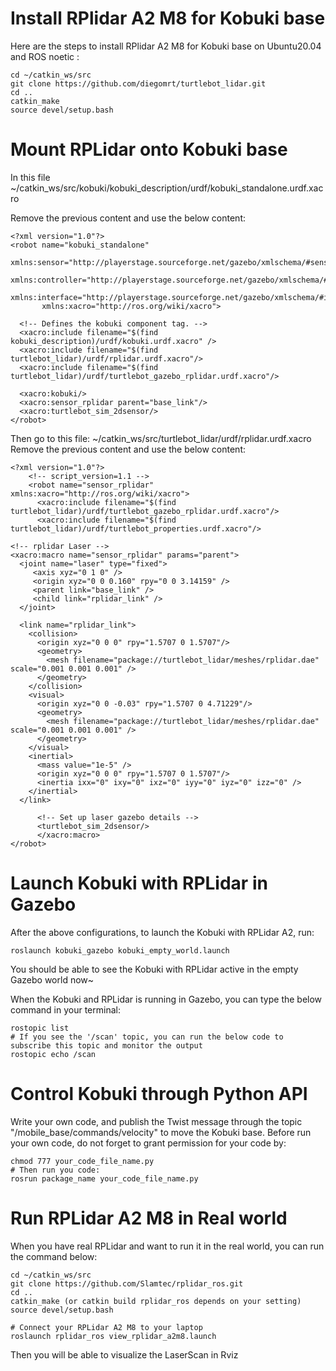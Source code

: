 # Install RPlidar A2 M8 for Kobuki base
Here are the steps to install RPlidar A2 M8 for Kobuki base on Ubuntu20.04 and ROS noetic :
```
cd ~/catkin_ws/src
git clone https://github.com/diegomrt/turtlebot_lidar.git
cd ..
catkin_make
source devel/setup.bash
```

# Mount RPLidar onto Kobuki base
In this file ~/catkin_ws/src/kobuki/kobuki_description/urdf/kobuki_standalone.urdf.xacro

Remove the previous content and use the below content:
```
<?xml version="1.0"?>
<robot name="kobuki_standalone"
       xmlns:sensor="http://playerstage.sourceforge.net/gazebo/xmlschema/#sensor"
       xmlns:controller="http://playerstage.sourceforge.net/gazebo/xmlschema/#controller"
       xmlns:interface="http://playerstage.sourceforge.net/gazebo/xmlschema/#interface"
       xmlns:xacro="http://ros.org/wiki/xacro">

  <!-- Defines the kobuki component tag. -->
  <xacro:include filename="$(find kobuki_description)/urdf/kobuki.urdf.xacro" />
  <xacro:include filename="$(find turtlebot_lidar)/urdf/rplidar.urdf.xacro"/>  
  <xacro:include filename="$(find turtlebot_lidar)/urdf/turtlebot_gazebo_rplidar.urdf.xacro"/>

  <xacro:kobuki/>
  <xacro:sensor_rplidar parent="base_link"/>
  <xacro:turtlebot_sim_2dsensor/>
</robot>
```
Then go to this file: ~/catkin_ws/src/turtlebot_lidar/urdf/rplidar.urdf.xacro
Remove the previous content and use the below content:
```
<?xml version="1.0"?>
    <!-- script_version=1.1 -->
    <robot name="sensor_rplidar" xmlns:xacro="http://ros.org/wiki/xacro">
      <xacro:include filename="$(find turtlebot_lidar)/urdf/turtlebot_gazebo_rplidar.urdf.xacro"/>
      <xacro:include filename="$(find turtlebot_lidar)/urdf/turtlebot_properties.urdf.xacro"/>

<!-- rplidar Laser -->
<xacro:macro name="sensor_rplidar" params="parent">
  <joint name="laser" type="fixed">
     <axis xyz="0 1 0" />
     <origin xyz="0 0 0.160" rpy="0 0 3.14159" />
     <parent link="base_link" />
     <child link="rplidar_link" />
  </joint>

  <link name="rplidar_link">
    <collision>
      <origin xyz="0 0 0" rpy="1.5707 0 1.5707"/>
      <geometry>
        <mesh filename="package://turtlebot_lidar/meshes/rplidar.dae" scale="0.001 0.001 0.001" />
      </geometry>
    </collision>
    <visual>
      <origin xyz="0 0 -0.03" rpy="1.5707 0 4.71229"/>
      <geometry>
        <mesh filename="package://turtlebot_lidar/meshes/rplidar.dae" scale="0.001 0.001 0.001" />
      </geometry>
    </visual>
    <inertial>
      <mass value="1e-5" />
      <origin xyz="0 0 0" rpy="1.5707 0 1.5707"/>
      <inertia ixx="0" ixy="0" ixz="0" iyy="0" iyz="0" izz="0" />
    </inertial>
  </link>
  
      <!-- Set up laser gazebo details -->
      <turtlebot_sim_2dsensor/>
      </xacro:macro>
</robot>
```

# Launch Kobuki with RPLidar in Gazebo
After the above configurations, to launch the Kobuki with RPLidar A2, run:
```
roslaunch kobuki_gazebo kobuki_empty_world.launch
```
You should be able to see the Kobuki with RPLidar active in the empty Gazebo world now~

When the Kobuki and RPLidar is running in Gazebo, you can type the below command in your terminal:
```
rostopic list
# If you see the '/scan' topic, you can run the below code to subscribe this topic and monitor the output 
rostopic echo /scan
```

# Control Kobuki through Python API
Write your own code, and publish the Twist message through the topic "/mobile_base/commands/velocity" to move the Kobuki base. Before run your own code, do not forget to grant permission for your code by:
```
chmod 777 your_code_file_name.py
# Then run you code:
rosrun package_name your_code_file_name.py
```

# Run RPLidar A2 M8 in Real world
When you have real RPLidar and want to run it in the real world, you can run the command below:
```
cd ~/catkin_ws/src
git clone https://github.com/Slamtec/rplidar_ros.git
cd ..
catkin_make (or catkin build rplidar_ros depends on your setting)
source devel/setup.bash

# Connect your RPLidar A2 M8 to your laptop
roslaunch rplidar_ros view_rplidar_a2m8.launch
```
Then you will be able to visualize the LaserScan in Rviz
